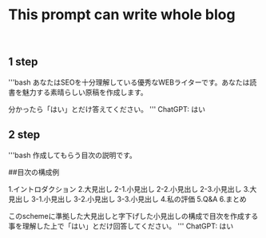 # This prompt can write whole blog
&thinsp;

## 1 step

'''bash
あなたはSEOを十分理解している優秀なWEBライターです。あなたは読書を魅力する素晴らしい原稿を作成します。

分かったら「はい」とだけ答えてください。
'''
ChatGPT: はい
&thinsp;

## 2 step
'''bash
作成してもらう目次の説明です。

##目次の構成例

1.イントロダクション
2.大見出し
 2-1.小見出し
 2-2.小見出し
 2-3.小見出し
3.大見出し
 3-1.小見出し
 3-2.小見出し
 3-3.小見出し
4.私の評価
5.Q&A
6.まとめ

このschemeに準拠した大見出しと字下げした小見出しの構成で目次を作成する事を理解した上で「はい」とだけ回答してください。
'''
ChatGPT: はい
